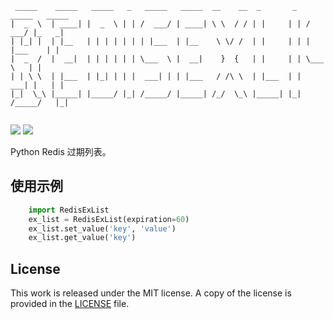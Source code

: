 
```
 _____    _____   _____   _   _____   _____  __    __  _       _   _____   _____  
|  _  \  | ____| |  _  \ | | /  ___/ | ____| \ \  / / | |     | | /  ___/ |_   _| 
| |_| |  | |__   | | | | | | | |___  | |__    \ \/ /  | |     | | | |___    | |   
|  _  /  |  __|  | | | | | | \___  \ |  __|    }  {   | |     | | \___  \   | |   
| | \ \  | |___  | |_| | | |  ___| | | |___   / /\ \  | |___  | |  ___| |   | |   
|_|  \_\ |_____| |_____/ |_| /_____/ |_____| /_/  \_\ |_____| |_| /_____/   |_|                                                                                    
                                                                                                                                                                                   
```

![](https://img.shields.io/badge/language-python-orange.svg)
![](https://img.shields.io/cocoapods/l/Alamofire.svg?style=flat)  

Python Redis 过期列表。


## 使用示例

```python
    import RedisExList
    ex_list = RedisExList(expiration=60)
    ex_list.set_value('key', 'value')
    ex_list.get_value('key')
```


## License

This work is released under the MIT license. A copy of the license is provided in the [LICENSE](./LICENSE) file.

